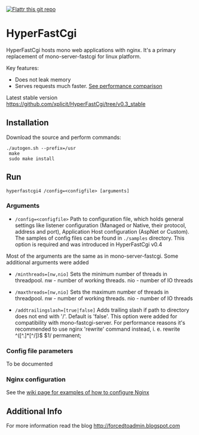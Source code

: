 [![Flattr this git repo](http://api.flattr.com/button/flattr-badge-large.png)](https://flattr.com/submit/auto?user_id=xplicit-ru&url=https://github.com/xplicit/HyperFastCgi&title=HyperFastCgi&language=&tags=github&category=software)
# HyperFastCgi

HyperFastCgi hosts mono web applications with nginx. It's a primary replacement of mono-server-fastcgi for linux platform.

Key features:
* Does not leak memory
* Serves requests much faster. [See performance comparison](http://forcedtoadmin.blogspot.ru/2013/11/servicestack-performance-in-mono-p2.html#stat)

Latest stable version https://github.com/xplicit/HyperFastCgi/tree/v0.3_stable

## Installation

Download the source and perform commands:

    ./autogen.sh --prefix=/usr
     make
     sudo make install

## Run

    hyperfastcgi4 /config=<configfile> [arguments]

### Arguments

* `/config=<configfile>` Path to configuration file, which holds general settings like listener configuration (Managed or Native, their protocol, address and port), Application Host configuration (AspNet or Custom). The samples of config files can be found in `./samples` directory. This option is required and was introduced in HyperFastCgi v0.4

Most of the arguments are the same as in mono-server-fastcgi. Some additional arguments were added

* `/minthreads=[nw,nio]` Sets the minimum number of threads in threadpool.  nw - number of working threads. nio - number of IO threads

* `/maxthreads=[nw,nio]` Sets the maximum number of threads in threadpool.  nw - number of working threads. nio - number of IO threads

* `/addtrailingslash=[true|false]` Adds trailing slash if path to directory does not end with '/'. Default is 'false'. This option were added for compatibility with mono-fastcgi-server. For performance reasons it's recommended to use nginx 'rewrite' command instead, i. e.
    rewrite ^([^.]*[^/])$ $1/ permanent;

### Config file parameters

To be documented

### Nginx configuration

See the [wiki page for examples of how to configure Nginx](https://github.com/xplicit/HyperFastCgi/wiki/Nginx-configuration)

## Additional Info

For more information read the blog
http://forcedtoadmin.blogspot.com
